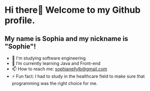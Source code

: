 # Hi there👋 Welcome to my Github profile.
## My name is Sophia and my nickname is "Sophie"!
- 👀 I'm studying software engineering
- 🌱 I’m currently learning Java and Front-end
- 📫 How to reach me: sophianellylb@gmail.com 
- ⚡ Fun fact: I had to study in the healthcare field to make sure that programming was the right choice for me.
<!---
Nellylb/Nellylb is a ✨ special ✨ repository because its `README.md` (this file) appears on your GitHub profile.
You can click the Preview link to take a look at your changes.
--->
